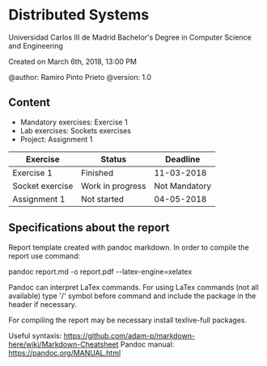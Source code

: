# Distributed Systems

Universidad Carlos III de Madrid
Bachelor's Degree in Computer Science and Engineering

Created on March 6th, 2018, 13:00 PM

@author: Ramiro Pinto Prieto
@version: 1.0


## Content

- Mandatory exercises: Exercise 1
- Lab exercises: Sockets exercises
- Project: Assignment 1

 Exercise | Status | Deadline
  --- | --- | ---
  Exercise 1 | Finished | 11-03-2018
  Socket exercise | Work in progress | Not Mandatory
  Assignment 1 | Not started | 04-05-2018

## Specifications about the report

Report template created with pandoc markdown. In order to compile the report use command:

pandoc report.md -o report.pdf --latex-engine=xelatex

Pandoc can interpret LaTex commands. For using LaTex commands (not all available) type '/' symbol before command and include the package in the header if necessary.

For compiling the report may be necessary install texlive-full packages.

Useful syntaxis: https://github.com/adam-p/markdown-here/wiki/Markdown-Cheatsheet
Pandoc manual: https://pandoc.org/MANUAL.html

